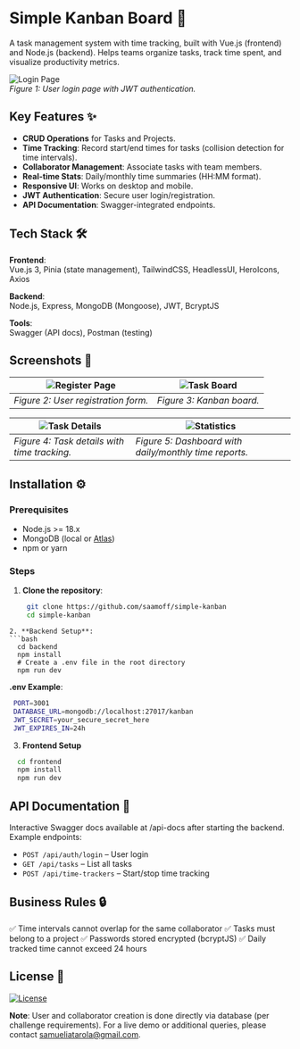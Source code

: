 # Simple Kanban Board 🚀

A task management system with time tracking, built with Vue.js (frontend) and Node.js (backend). Helps teams organize tasks, track time spent, and visualize productivity metrics.

![Login Page](https://imgur.com/9IKKBXA.png)  
*Figure 1: User login page with JWT authentication.*

## Key Features ✨
- **CRUD Operations** for Tasks and Projects.
- **Time Tracking**: Record start/end times for tasks (collision detection for time intervals).
- **Collaborator Management**: Associate tasks with team members.
- **Real-time Stats**: Daily/monthly time summaries (HH:MM format).
- **Responsive UI**: Works on desktop and mobile.
- **JWT Authentication**: Secure user login/registration.
- **API Documentation**: Swagger-integrated endpoints.

## Tech Stack 🛠️
**Frontend**:  
Vue.js 3, Pinia (state management), TailwindCSS, HeadlessUI, HeroIcons, Axios  

**Backend**:  
Node.js, Express, MongoDB (Mongoose), JWT, BcryptJS  

**Tools**:  
Swagger (API docs), Postman (testing)

## Screenshots 📸
| ![Register Page](https://imgur.com/q5HwMqX.png)   | ![Task Board](https://imgur.com/iMJPSFj.png) |
|---------------------------------------------------|----------------------------------------------|
| *Figure 2: User registration form.*               | *Figure 3: Kanban board.*                    |

| ![Task Details](https://imgur.com/sfmgxhw.png)       | ![Statistics](https://imgur.com/TXpSDD0.png)           |
|------------------------------------------------------|--------------------------------------------------------|
| *Figure 4: Task details with time tracking.*         | *Figure 5: Dashboard with daily/monthly time reports.* |

## Installation ⚙️
### Prerequisites
- Node.js >= 18.x
- MongoDB (local or [Atlas](https://www.mongodb.com/atlas/database))
- npm or yarn

### Steps
1. **Clone the repository**:
   ```bash
    git clone https://github.com/saamoff/simple-kanban
    cd simple-kanban
  ```
2. **Backend Setup**:
  ```bash
    cd backend
    npm install
    # Create a .env file in the root directory
    npm run dev
  ```
  **.env Example**:
  ```bash
   PORT=3001
   DATABASE_URL=mongodb://localhost:27017/kanban
   JWT_SECRET=your_secure_secret_here
   JWT_EXPIRES_IN=24h
  ```
3. **Frontend Setup**
  ```bash
    cd frontend
    npm install
    npm run dev
  ```

## API Documentation 📄

Interactive Swagger docs available at /api-docs after starting the backend.
Example endpoints:

- ``POST /api/auth/login`` – User login
- ``GET /api/tasks`` – List all tasks
- ``POST /api/time-trackers`` – Start/stop time tracking

## Business Rules 🔒
✅ Time intervals cannot overlap for the same collaborator
✅ Tasks must belong to a project
✅ Passwords stored encrypted (bcryptJS)
✅ Daily tracked time cannot exceed 24 hours

## License 📜
[![License](https://img.shields.io/badge/license-MIT-blue.svg)](LICENSE)

**Note**: User and collaborator creation is done directly via database (per challenge requirements).
For a live demo or additional queries, please contact samueliatarola@gmail.com.